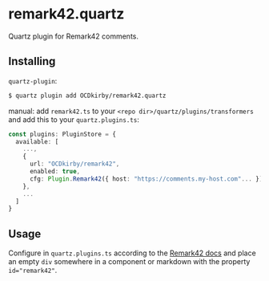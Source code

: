 # remark42.quartz

Quartz plugin for Remark42 comments.

## Installing
`quartz-plugin`: 


```sh
$ quartz plugin add OCDkirby/remark42.quartz
```

manual: add `remark42.ts` to your `<repo dir>/quartz/plugins/transformers` and add this to your `quartz.plugins.ts`:


```ts
const plugins: PluginStore = {
  available: [
    ...,
    {
      url: "OCDkirby/remark42",
      enabled: true,
      cfg: Plugin.Remark42({ host: "https://comments.my-host.com"... }),
    },
    ...
  ]
}
```

## Usage
Configure in `quartz.plugins.ts` according to the [Remark42 docs](https://remark42.com/docs/configuration/frontend/) and place an empty `div` somewhere in a component or markdown with the property `id="remark42"`.
